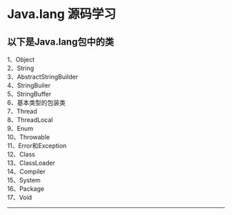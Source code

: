 # Java.lang 源码学习

## 以下是Java.lang包中的类
1、Object<br>
2、String<br>
3、AbstractStringBuilder<br>
4、StringBuiler<br>
5、StringBuffer<br>
6、基本类型的包装类<br>
7、Thread<br>
8、ThreadLocal<br>
9、Enum<br>
10、Throwable<br>
11、Error和Exception<br>
12、Class<br>
13、ClassLoader<br>
14、Compiler<br>
15、System<br>
16、Package<br>
17、Void<br>

<hr/>